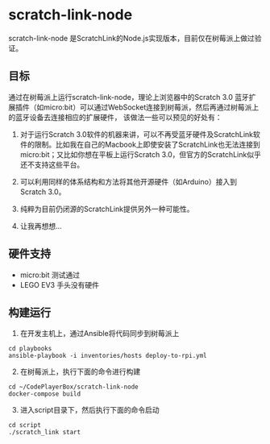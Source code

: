 # scratch-link-node

scratch-link-node 是ScratchLink的Node.js实现版本，目前仅在树莓派上做过验证。

## 目标

通过在树莓派上运行scratch-link-node，理论上浏览器中的Scratch 3.0 蓝牙扩展插件（如micro:bit）可以通过WebSocket连接到树莓派，然后再通过树莓派上的蓝牙设备去连接相应的扩展硬件， 该做法一些可以预见的好处有：

1. 对于运行Scratch 3.0软件的机器来讲，可以不再受蓝牙硬件及ScratchLink软件的限制。比如我在自己的Macbook上即使安装了ScratchLink也无法连接到micro:bit；又比如你想在平板上运行Scratch 3.0，但官方的ScratchLink似乎还不支持这些平台。

2. 可以利用同样的体系结构和方法将其他开源硬件（如Arduino）接入到Scratch 3.0。

3. 纯粹为目前仍闭源的ScratchLink提供另外一种可能性。

4. 让我再想想...

## 硬件支持

* micro:bit 测试通过
* LEGO EV3 手头没有硬件

## 构建运行

1. 在开发主机上，通过Ansible将代码同步到树莓派上
```
cd playbooks
ansible-playbook -i inventories/hosts deploy-to-rpi.yml
```

2. 在树莓派上，执行下面的命令进行构建
```
cd ~/CodePlayerBox/scratch-link-node
docker-compose build
```

3. 进入script目录下，然后执行下面的命令启动
```
cd script
./scratch_link start
```

